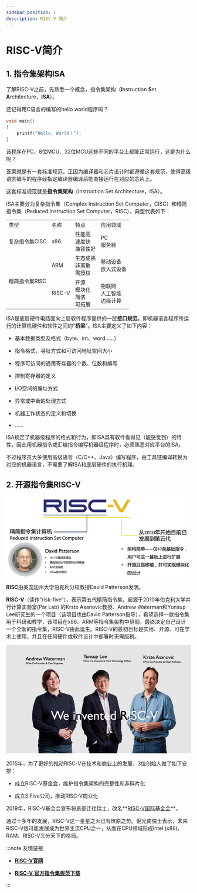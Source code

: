 ```yaml
---
sidebar_position: 1
description: RISC-V 简介
---
```


# RISC-V简介

## 1. 指令集架构ISA

了解RISC-V之前，先熟悉一个概念，指令集架构（**I**nstruction **S**et **A**rchitecture，**ISA**）。

还记得用C语言的编写的hello world程序吗？

``` c
void main()
{
    printf("Hello, World！");
}
```

该程序在PC、8位MCU、32位MCU这些不同的平台上都能正常运行，这是为什么呢？

答案就是有一套标准规范，正因为编译器和芯片设计时都遵循这套规范，使得高级语言编写的程序经指定编译器编译后能直接运行在对应的芯片上。

这套标准规范就是**指令集架构**（Instruction Set Architecture，ISA）。

ISA主要分为复杂指令集（Complex Instruction Set Computer，CISC）和精简指令集（Reduced Instruction Set Computer，RISC），典型代表如下：

<table>
    <tr>
        <td>类型</td>
        <td>名称</td>
        <td>特点</td>
        <td>应用领域</td>
    </tr>
    <tr>
        <td>复杂指令集CISC</td>
        <td>x86</td>
        <td>性能高<br/> 速度快<br/> 兼容性好</td>
        <td>PC<br/>服务器</td>
    </tr>
    <tr>
        <td rowspan="2">精简指令集RISC</td>
        <td>ARM</td>
        <td>生态成熟<br/>非离散<br/>需授权</td>
        <td>移动设备<br/>嵌入式设备</td>
    </tr>
     <tr>
        <td>RISC-V</td>
        <td>开源<br/>模块化<br/>简洁<br/>可拓展</td>
        <td>物联网<br/>人工智能<br/>边缘计算</td>
    </tr>
</table>




ISA是底层硬件电路面向上层软件程序提供的一层**接口规范**，即机器语言程序所运行的计算机硬件和软件之间的“**桥梁**”。ISA主要定义了如下内容：

* 基本数据类型及格式（byte、int、word……）

* 指令格式，寻址方式和可访问地址空间大小

* 程序可访问的通用寄存器的个数、位数和编号

* 控制寄存器的定义

* I/O空间的编址方式

* 异常或中断的处理方式

* 机器工作状态的定义和切换

* ……

ISA规定了机器级程序的格式和行为，即ISA具有软件看得见（能感觉到）的特性，因此用机器指令或汇编指令编写机器级程序时，必须熟悉对应平台的ISA。

不过程序员大多使用高级语言（C/C++、Java）编写程序，由工具链编译转换为对应的机器语言，不需要了解ISA和底层硬件的执行机理。

## 2. 开源指令集RISC-V

![riscv_1](img\riscv_1.png)



**RISC**由美国加州大学伯克利分校教授David Patterson发明。

**RISC-V**（读作”risk-five“），表示第五代精简指令集，起源于2010年伯克利大学并行计算实验室(Par Lab) 的Krste Asanovic教授、Andrew Waterman和Yunsup Lee研究生的一个项目（该项目也由David Patterson指导），希望选择一款指令集用于科研和教学，该项目在x86、ARM等指令集架构中徘徊，最终决定自己设计一个全新的指令集，RISC-V由此诞生。RISC-V的最初目标是实用、开源、可在学术上使用，并且在任何硬件或软件设计中部署时无需版税。

![riscv_2](img\riscv_2.png)

2015年，为了更好的推动RISC-V在技术和商业上的发展，3位创始人做了如下安排：

* 成立RISC-V基金会，维护指令集架构的完整性和非碎片化

* 成立SiFive公司，推动RISC-V商业化

2019年，RISC-V基金会宣布将总部迁往瑞士，改名**[RISC-V国际基金会](https://riscv.org/)**。

通过十多年的发展，RISC-V这一星星之火已有燎原之势。倪光南院士表示，未来RISC-V很可能发展成为世界主流CPU之一，从而在CPU领域形成Intel (x86)、RAM、RISC-V三分天下的格局。

:::note 友情链接

- [**RISC-V官网**](https://riscv.org/)

- [**RISC-V 官方指令集规范下载**](https://riscv.org/technical/specifications/ )

:::

